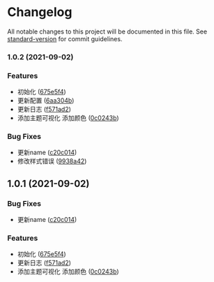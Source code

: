 # Changelog

All notable changes to this project will be documented in this file. See [standard-version](https://github.com/conventional-changelog/standard-version) for commit guidelines.

### 1.0.2 (2021-09-02)


### Features

* 初始化 ([675e5f4](https://github.com/mkRui/Mor-Color/commit/675e5f4453d12e9636b9faac0fa12702d1ee00cc))
* 更新配置 ([6aa304b](https://github.com/mkRui/Mor-Color/commit/6aa304b2720a3eaad9a741cce8a63c3b8d538045))
* 更新日志 ([f571ad2](https://github.com/mkRui/Mor-Color/commit/f571ad20b563dee8ec47653b1d2850096f9f211d))
* 添加主题可视化 添加颜色 ([0c0243b](https://github.com/mkRui/Mor-Color/commit/0c0243b458bf8cbade623a7d171ba1c938e6a4a0))


### Bug Fixes

* 更新name ([c20c014](https://github.com/mkRui/Mor-Color/commit/c20c01429fb59087431d252745d58b81a80c7c16))
* 修改样式错误 ([9938a42](https://github.com/mkRui/Mor-Color/commit/9938a4237a72161598e3c1278df4b04fa29ab4d7))

## 1.0.1 (2021-09-02)


### Bug Fixes

* 更新name ([c20c014](https://github.com/mkRui/Mor-Color/commit/c20c01429fb59087431d252745d58b81a80c7c16))


### Features

* 初始化 ([675e5f4](https://github.com/mkRui/Mor-Color/commit/675e5f4453d12e9636b9faac0fa12702d1ee00cc))
* 更新日志 ([f571ad2](https://github.com/mkRui/Mor-Color/commit/f571ad20b563dee8ec47653b1d2850096f9f211d))
* 添加主题可视化 添加颜色 ([0c0243b](https://github.com/mkRui/Mor-Color/commit/0c0243b458bf8cbade623a7d171ba1c938e6a4a0))
